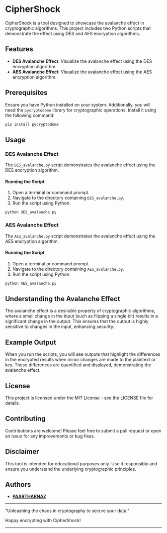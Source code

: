 # CipherShock

CipherShock is a tool designed to showcase the avalanche effect in cryptographic algorithms. This project includes two Python scripts that demonstrate the effect using DES and AES encryption algorithms.

## Features

- **DES Avalanche Effect**: Visualize the avalanche effect using the DES encryption algorithm.
- **AES Avalanche Effect**: Visualize the avalanche effect using the AES encryption algorithm.

## Prerequisites

Ensure you have Python installed on your system. Additionally, you will need the `pycryptodome` library for cryptographic operations. Install it using the following command:

```sh
pip install pycryptodome
```

## Usage

### DES Avalanche Effect

The `DES_avalanche.py` script demonstrates the avalanche effect using the DES encryption algorithm.

#### Running the Script

1. Open a terminal or command prompt.
2. Navigate to the directory containing `DES_avalanche.py`.
3. Run the script using Python:

```sh
python DES_avalanche.py
```

### AES Avalanche Effect

The `AES_avalanche.py` script demonstrates the avalanche effect using the AES encryption algorithm.

#### Running the Script

1. Open a terminal or command prompt.
2. Navigate to the directory containing `AES_avalanche.py`.
3. Run the script using Python:

```sh
python AES_avalanche.py
```

## Understanding the Avalanche Effect

The avalanche effect is a desirable property of cryptographic algorithms, where a small change in the input (such as flipping a single bit) results in a significant change in the output. This ensures that the output is highly sensitive to changes in the input, enhancing security.

## Example Output

When you run the scripts, you will see outputs that highlight the differences in the encrypted results when minor changes are made to the plaintext or key. These differences are quantified and displayed, demonstrating the avalanche effect.

## License

This project is licensed under the MIT License - see the LICENSE file for details.

## Contributing

Contributions are welcome! Please feel free to submit a pull request or open an issue for any improvements or bug fixes.

## Disclaimer

This tool is intended for educational purposes only. Use it responsibly and ensure you understand the underlying cryptographic principles.

## Authors

- **[PAARTHARNAZ](https://github.com/PAARTHARNAZ)**

---

"Unleashing the chaos in cryptography to secure your data."

Happy encrypting with CipherShock!

---
